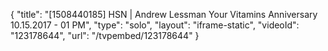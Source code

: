 {
    "title": "[1508440185] HSN | Andrew Lessman Your Vitamins Anniversary 10.15.2017 - 01 PM",
    "type": "solo",
    "layout": "iframe-static",
    "videoId": "123178644",
    "url": "\/tvpembed\/123178644"
}